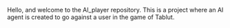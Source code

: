 Hello, and welcome to the AI_player repository.
This is a project where an AI agent is created to 
go against a user in the game of Tablut.

